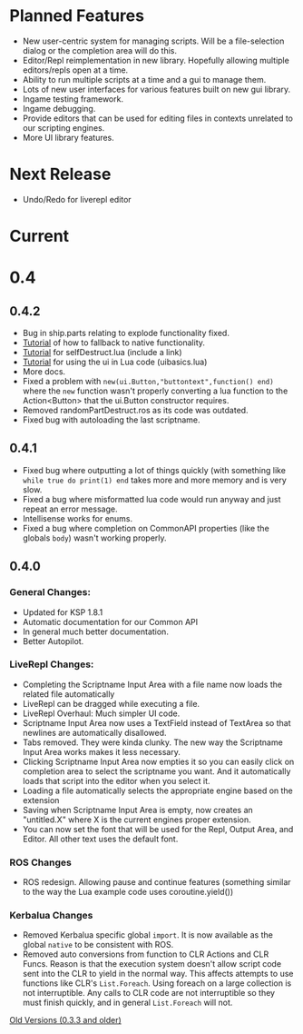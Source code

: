 # Planned Features
- New user-centric system for managing scripts. Will be a file-selection dialog or the completion area will do this.
- Editor/Repl reimplementation in new library. Hopefully allowing multiple editors/repls open at a time.
- Ability to run multiple scripts at a time and a gui to manage them.
- Lots of new user interfaces for various features built on new gui library.
- Ingame testing framework.
- Ingame debugging.
- Provide editors that can be used for editing files in contexts unrelated to our scripting engines.
- More UI library features.

# Next Release
- Undo/Redo for liverepl editor

# Current
# 0.4

## 0.4.2
- Bug in ship.parts relating to explode functionality fixed.
- [Tutorial](Kerbalua/MajorMalfunctionNative.md) of how to fallback to native functionality.
- [Tutorial](Kerbalua/SelfDestruct.md) for selfDestruct.lua (include a link)
- [Tutorial](Kerbalua/UIBasics.md) for using the ui in Lua code (uibasics.lua)
- More docs.
- Fixed a problem with `new(ui.Button,"buttontext",function() end)` where the `new` function  wasn't properly converting a lua function to the Action\<Button\> that the ui.Button constructor requires.
- Removed randomPartDestruct.ros as its code was outdated.
- Fixed bug with autoloading the last scriptname.

## 0.4.1
- Fixed bug where outputting a lot of things quickly (with something like `while true do print(1) end` takes more and more memory and is very slow.
- Fixed a bug where misformatted lua code would run anyway and just repeat an error message.
- Intellisense works for enums.
- Fixed a bug where completion on CommonAPI properties (like the globals `body`) wasn't working properly.

## 0.4.0
### General Changes:
- Updated for KSP 1.8.1
- Automatic documentation for our Common API
- In general much better documentation.
- Better Autopilot.

### LiveRepl Changes:
- Completing the Scriptname Input Area with a file name now loads the related file automatically
- LiveRepl can be dragged while executing a file.
- LiveRepl Overhaul: Much simpler UI code.
- Scriptname Input Area now uses a TextField instead of TextArea so that newlines are automatically disallowed.
- Tabs removed. They were kinda clunky. The new way the Scriptname Input Area works makes it less necessary.
- Clicking Scriptname Input Area now empties it so you can easily click on completion area to select the scriptname you want. And it automatically loads that script into the editor when you select it.
- Loading a file automatically selects the appropriate engine based on the extension
- Saving when  Scriptname Input Area is empty, now creates an "untitled.X" where X is the current engines proper extension.
- You can now set the font that will be used for the Repl, Output Area, and Editor. All other text uses the default font.

### ROS Changes
- ROS redesign. Allowing pause and continue features (something similar to the way the Lua example code uses coroutine.yield())

### Kerbalua Changes
- Removed Kerbalua specific global `import`. It is now available as the global `native` to be consistent with ROS.
- Removed auto conversions from function to CLR Actions and CLR Funcs. Reason is that the execution system doesn't allow script code sent into the CLR to yield in the normal way. This affects attempts to use functions like CLR's `List.Foreach`. Using foreach on a large collection is not interruptible. Any calls to CLR code are not interruptible so they must finish quickly, and in general `List.Foreach` will not.

[Old Versions (0.3.3 and older)](OldChangeLog.md)